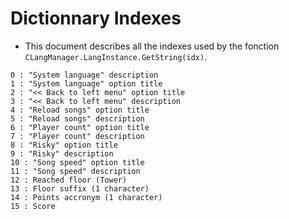 # Dictionnary Indexes

- This document describes all the indexes used by the fonction `CLangManager.LangInstance.GetString(idx)`.

```
0 : "System language" description
1 : "System language" option title
2 : "<< Back to left menu" option title
3 : "<< Back to left menu" description 
4 : "Reload songs" option title 
5 : "Reload songs" description 
6 : "Player count" option title 
7 : "Player count" description
8 : "Risky" option title 
9 : "Risky" description 
10 : "Song speed" option title
11 : "Song speed" description 
12 : Reached floor (Tower)
13 : Floor suffix (1 character)
14 : Points accronym (1 character)
15 : Score
```